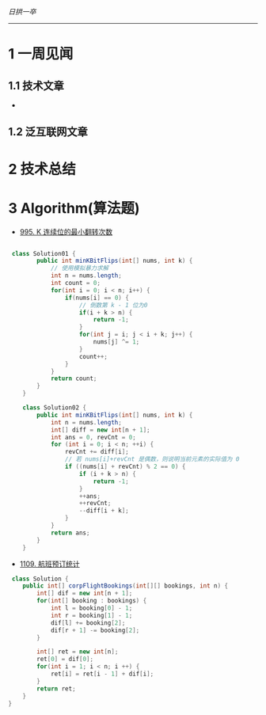 
*日拱一卒*

_________________

# 1 一周见闻

## 1.1 技术文章
+

## 1.2 泛互联网文章



# 2 技术总结



# 3 Algorithm(算法题)

+ [995. K 连续位的最小翻转次数](https://leetcode.cn/problems/minimum-number-of-k-consecutive-bit-flips/description/)
```java

 class Solution01 {
        public int minKBitFlips(int[] nums, int k) {
            // 使用模拟暴力求解
            int n = nums.length;
            int count = 0;
            for(int i = 0; i < n; i++) {
                if(nums[i] == 0) {
                    // 倒数第 k - 1 位为0
                    if(i + k > n) {
                        return -1;
                    }
                    for(int j = i; j < i + k; j++) {
                        nums[j] ^= 1;
                    }
                    count++;
                }
            }
            return count;
        }
    }

    class Solution02 {
        public int minKBitFlips(int[] nums, int k) {
            int n = nums.length;
            int[] diff = new int[n + 1];
            int ans = 0, revCnt = 0;
            for (int i = 0; i < n; ++i) {
                revCnt += diff[i];
                // 若 nums[i]+revCnt 是偶数，则说明当前元素的实际值为 0
                if ((nums[i] + revCnt) % 2 == 0) {
                    if (i + k > n) {
                        return -1;
                    }
                    ++ans;
                    ++revCnt;
                    --diff[i + k];
                }
            }
            return ans;
        }
    }

```



+ [1109. 航班预订统计](https://leetcode.cn/problems/corporate-flight-bookings/description/)
```java
 class Solution {
    public int[] corpFlightBookings(int[][] bookings, int n) {
        int[] dif = new int[n + 1];
        for(int[] booking : bookings) {
            int l = booking[0] - 1;
            int r = booking[1] - 1;
            dif[l] += booking[2];
            dif[r + 1] -= booking[2];
        }

        int[] ret = new int[n];
        ret[0] = dif[0];
        for(int i = 1; i < n; i ++) {
            ret[i] = ret[i - 1] + dif[i];
        }
        return ret;
    }
}
```


















